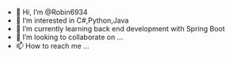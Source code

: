 - 👋 Hi, I’m @Robin6934
- 👀 I’m interested in C#,Python,Java
- 🌱 I’m currently learning back end development with Spring Boot
- 💞️ I’m looking to collaborate on ...
- 📫 How to reach me ...

<!---
Robin6934/Robin6934 is a ✨ special ✨ repository because its `README.md` (this file) appears on your GitHub profile.
You can click the Preview link to take a look at your changes.
--->
